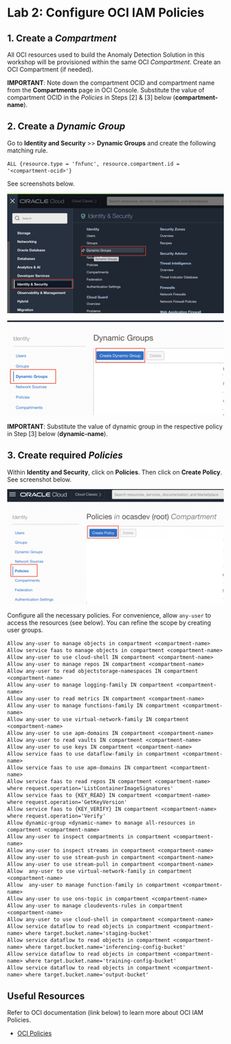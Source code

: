 Lab 2: Configure OCI IAM Policies
===

## 1. Create a *Compartment*

   All OCI resources used to build the Anomaly Detection Solution in this workshop will be provisioned within the same OCI *Compartment*. Create an OCI Compartment (if needed).

   **IMPORTANT**: Note down the compartment OCID and compartment name from the **Compartments** page in OCI Console. Substitute the value of compartment OCID in the *Policies* in Steps [2] & [3] below (**compartment-name**).
    
## 2. Create a *Dynamic Group*

   Go to **Identity and Security** >> **Dynamic Groups** and create the following matching rule.
    
   ```
   ALL {resource.type = 'fnfunc', resource.compartment.id = '<compartment-ocid>'}
   ```

   See screenshots below.

   ![](./images/Set-Policy1.png)
    
   ![](./images/Set-Policy2.png)

   **IMPORTANT**: Substitute the value of dynamic group in the respective policy in Step [3] below (**dynamic-name**).

## 3. Create required *Policies*
    
   Within **Identity and Security**, click on **Policies**. Then click on **Create Policy**. See screenshot below.

   ![](./images/Set-Policy3.png)

   Configure all the necessary policies. For convenience, allow `any-user` to access the resources (see below). You can refine the scope by creating user groups.

   ```
   Allow any-user to manage objects in compartment <compartment-name>
   Allow service faas to manage objects in compartment <compartment-name>
   Allow any-user to use cloud-shell IN compartment <compartment-name>
   Allow any-user to manage repos IN compartment <compartment-name>
   Allow any-user to read objectstorage-namespaces IN compartment <compartment-name>
   Allow any-user to manage logging-family IN compartment <compartment-name>
   Allow any-user to read metrics IN compartment <compartment-name>
   Allow any-user to manage functions-family IN compartment <compartment-name>
   Allow any-user to use virtual-network-family IN compartment <compartment-name>
   Allow any-user to use apm-domains IN compartment <compartment-name>
   Allow any-user to read vaults IN compartment <compartment-name>
   Allow any-user to use keys IN compartment <compartment-name>
   Allow service faas to use dataflow-family in compartment <compartment-name>
   Allow service faas to use apm-domains IN compartment <compartment-name>
   Allow service faas to read repos IN compartment <compartment-name> where request.operation='ListContainerImageSignatures'
   Allow service faas to {KEY_READ} IN compartment <compartment-name> where request.operation='GetKeyVersion'
   Allow service faas to {KEY_VERIFY} IN compartment <compartment-name> where request.operation='Verify'
   Allow dynamic-group <dynamic-name> to manage all-resources in compartment <compartment-name>
   Allow any-user to inspect compartments in compartment <compartment-name>
   Allow any-user to inspect streams in compartment <compartment-name>
   Allow any-user to use stream-push in compartment <compartment-name>
   Allow any-user to use stream-pull in compartment <compartment-name>
   Allow  any-user to use virtual-network-family in compartment <compartment-name>
   Allow  any-user to manage function-family in compartment <compartment-name>
   Allow any-user to use ons-topic in compartment <compartment-name>
   Allow any-user to manage cloudevents-rules in compartment <compartment-name>
   Allow any-user to use cloud-shell in compartment <compartment-name>
   Allow service dataflow to read objects in compartment <compartment-name> where target.bucket.name='staging-bucket'
   Allow service dataflow to read objects in compartment <compartment-name> where target.bucket.name='inferencing-config-bucket'
   Allow service dataflow to read objects in compartment <compartment-name> where target.bucket.name='training-config-bucket'
   Allow service dataflow to read objects in compartment <compartment-name> where target.bucket.name='output-bucket'
   ```

## Useful Resources
Refer to OCI documentation (link below) to learn more about OCI IAM Policies.

- [OCI Policies](https://docs.oracle.com/en-us/iaas/Content/Identity/Concepts/policygetstarted.htm)

